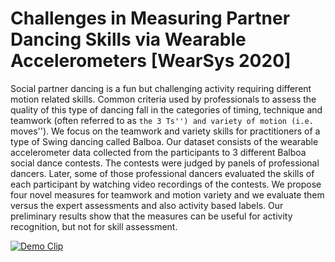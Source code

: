 # Challenges in Measuring Partner Dancing Skills via Wearable Accelerometers [WearSys 2020]

Social partner dancing is a fun but challenging activity requiring different motion related skills. Common criteria used by professionals to assess the quality of this type of dancing fall in the categories of timing, technique and teamwork (often referred to as ``the 3 Ts'') and variety of motion (i.e. ``moves''). We focus on the teamwork and variety skills for practitioners of a type of Swing dancing called Balboa. Our dataset consists of the wearable accelerometer data collected from the participants to 3 different Balboa social dance contests. The contests were judged by panels of professional dancers. Later, some of those professional dancers evaluated the skills of each participant by watching video recordings of the contests. We propose four novel measures for teamwork and motion variety and we evaluate them versus the expert assessments and also activity based labels. Our preliminary results show that the measures can be useful for activity recognition, but not for skill assessment.

[![Demo Clip](https://img.youtube.com/vi/8ob1n9QUgTE/default.jpg)](https://youtu.be/8ob1n9QUgTE)

